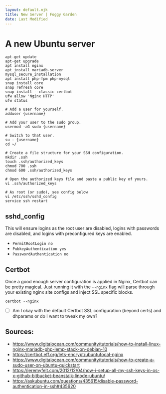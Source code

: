 ```yaml
---
layout: default.njk
title: New Server | Foggy Garden
date: Last Modified
---
```


# A new Ubuntu server

```
apt-get update
apt-get upgrade
apt install nginx
apt install mariadb-server
mysql_secure_installation
apt install php-fpm php-mysql
snap install core
snap refresh core
snap install --classic certbot
ufw allow 'Nginx HTTP'
ufw status

# Add a user for yourself.
adduser {username}

# Add your user to the sudo group.
usermod -aG sudo {username}

# Switch to that user.
su - {username}
cd ~/

# Create a file structure for your SSH configuration.
mkdir .ssh
touch .ssh/authorized_keys
chmod 700 .ssh
chmod 600 .ssh/authorized_keys

# Open the authorized keys file and paste a public key of yours.
vi .ssh/authorized_keys

# As root (or sudo), see config below
vi /etc/ssh/sshd_config
service ssh restart
```

## sshd_config

This will ensure logins as the root user are disabled, logins with passwords are disabled, and logins with preconfigured keys are enabled.

* `PermitRootLogin no`
* `PubkeyAuthentication yes`
* `PasswordAuthentication no`

## Certbot

Once a good enough server configuration is applied in Nginx, Certbot can be pretty magical. Just running it with the `--nginx` flag will parse through your existing nginx site configs and inject SSL specific blocks.

```
certbot --nginx
```

- [ ] Am I okay with the default Certbot SSL configuration (beyond certs) and dhparams or do I want to tweak my own?


## Sources:
* https://www.digitalocean.com/community/tutorials/how-to-install-linux-nginx-mariadb-php-lemp-stack-on-debian-10
* https://certbot.eff.org/lets-encrypt/ubuntufocal-nginx
* https://www.digitalocean.com/community/tutorials/how-to-create-a-sudo-user-on-ubuntu-quickstart
* https://jeremyfelt.com/2012/12/04/how-i-setup-all-my-ssh-keys-in-os-x-github-bitbucket-beanstalk-linode-ubuntu/
* https://askubuntu.com/questions/435615/disable-password-authentication-in-ssh#435620
